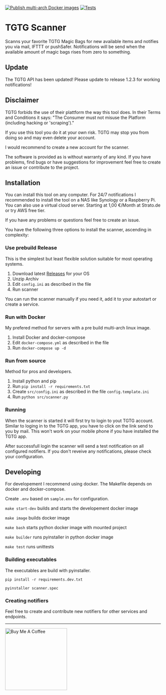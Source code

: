 [![Publish multi-arch Docker images](https://github.com/Der-Henning/tgtg/actions/workflows/docker-multi-arch.yml/badge.svg?branch=main)](https://github.com/Der-Henning/tgtg/actions/workflows/docker-multi-arch.yml)
[![Tests](https://github.com/Der-Henning/tgtg/actions/workflows/tests.yml/badge.svg?branch=main)](https://github.com/Der-Henning/tgtg/actions/workflows/tests.yml)

# TGTG Scanner

Scanns your favorite TGTG Magic Bags for new available items and notifies you via mail, IFTTT or pushSafer. Notifications will be send when the available amount of magic bags rises from zero to something.

## Update

The TGTG API has been updated! Please update to release 1.2.3 for working notifications!

## Disclaimer

TGTG forbids the use of their plattform the way this tool does. In their Terms and Conditions it says: "The Consumer must not misuse the Platform (including hacking or 'scraping')."

If you use this tool you do it at your own risk. TGTG may stop you from doing so and may even delete your account.

I would recommend to create a new account for the scanner.

The software is provided as is without warranty of any kind. If you have problems, find bugs or have suggestions for improvement feel free to create an issue or contribute to the project.

## Installation

You can install this tool on any computer. For 24/7 notifications I recommended to install the tool on a NAS like Synology or a Raspberry Pi. You can also use a virtual cloud server. Starting at 1,00 €/Month at Strato.de or try AWS free tier.

If you have any problems or questions feel free to create an issue.

You have the following three options to install the scanner, ascending in complexity:

### Use prebuild Release

This is the simplest but least flexible solution suitable for most operating systems.

1. Download latest [Releases](https://github.com/Der-Henning/tgtg/releases) for your OS
2. Unzip Archiv
3. Edit ```config.ini``` as described in the file
4. Run scanner

You can run the scanner manually if you need it, add it to your autostart or create a service.

### Run with Docker

My prefered method for servers with a pre build multi-arch linux image.

1. Install Docker and docker-compose
2. Edit ```docker-compose.yml``` as described in the file
3. Run ```docker-compose up -d```

### Run from source

Method for pros and developers.

1. Install python and pip
2. Run ```pip install -r requirements.txt```
3. Create ```src/config.ini``` as described in the file ```config.template.ini```
4. Run ```python src/scanner.py```

### Running

When the scanner is started it will first try to login to yout TGTG account. Similar to loging in to the TGTG app, you have to click on the link send to you by mail. This won't work on your mobile phone if you have installed the TGTG app.

After successfull login the scanner will send a test notification on all configured notifiers. If you don't reveive any notifications, please check your configuration.

## Developing

For developement I recommend using docker. The Makefile depends on docker and docker-compose.

Create ```.env``` based on ```sample.env``` for configuration.

```make start-dev``` builds and starts the developement docker image

```make image``` builds docker image

```make bash``` starts python docker image with mounted project

```make builder``` runs pyinstaller in python docker image

```make test``` runs unittests

### Building executables

The executables are build with pyinstaller.

```pip install -r requirements.dev.txt```

```pyinstaller scanner.spec```

### Creating notifiers

Feel free to create and contribute new notifiers for other services and endpoints.

---

<a href="https://www.buymeacoffee.com/henning" target="_blank"><img src="https://cdn.buymeacoffee.com/buttons/v2/default-yellow.png" alt="Buy Me A Coffee" width="200"></a>

